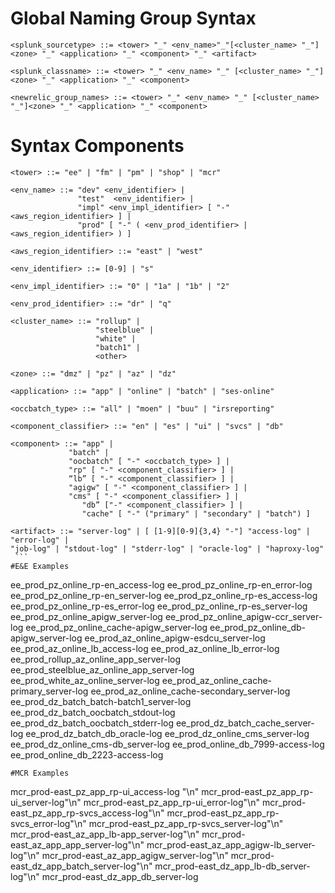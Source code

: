 # Global Naming Group Syntax


```
<splunk_sourcetype> ::= <tower> "_" <env_name>"_"[<cluster_name> "_"] <zone> "_" <application> "_" <component> "_" <artifact>

<splunk_classname> ::= <tower> "_" <env_name> "_" [<cluster_name> "_"] <zone> "_" <application> "_" <component>

<newrelic_group_names> ::= <tower> "_" <env_name> "_" [<cluster_name> "_"]<zone> "_" <application> "_" <component>
```

# Syntax Components

```
<tower> ::= "ee" | "fm" | "pm" | "shop" | "mcr"

<env_name> ::= "dev" <env_identifier> |
               "test"  <env_identifier> |
               "impl" <env_impl_identifier> [ "-" <aws_region_identifier> ] |
               "prod" [ "-" ( <env_prod_identifier> | <aws_region_identifier> ) ]

<aws_region_identifier> ::= "east" | "west"

<env_identifier> ::= [0-9] | "s"

<env_impl_identifier> ::= "0" | "1a" | "1b" | "2"

<env_prod_identifier> ::= "dr" | "q"

<cluster_name> ::= "rollup" |
                   "steelblue" |
				   "white" |
                   "batch1" |
				   <other>

<zone> ::= "dmz" | "pz" | "az" | "dz"

<application> ::= "app" | "online" | "batch" | "ses-online"

<occbatch_type> ::= "all" | "moen" | "buu" | "irsreporting"

<component_classifier> ::= "en" | "es" | "ui" | "svcs" | "db"

<component> ::= "app" |
		   	 "batch" |
		   	 "oocbatch" [ "-" <occbatch_type> ] |
		   	 "rp" [ "-" <component_classifier> ] |
		   	 “lb” [ "-" <component_classifier> ] |
		   	 "agigw" [ "-" <component_classifier> ] |
		   	 "cms" [ "-" <component_classifier> ] |
			    "db” ["-" <component_classifier> ] |
			    "cache" [ "-" ("primary" | "secondary" | "batch") ]

<artifact> ::= "server-log" | [ [1-9][0-9]{3,4} "-"] "access-log" |   "error-log" |
"job-log" | "stdout-log" | "stderr-log" | "oracle-log" | "haproxy-log"
 ```
#E&E Examples
```
ee_prod_pz_online_rp-en_access-log
ee_prod_pz_online_rp-en_error-log
ee_prod_pz_online_rp-en_server-log
ee_prod_pz_online_rp-es_access-log
ee_prod_pz_online_rp-es_error-log
ee_prod_pz_online_rp-es_server-log
ee_prod_pz_online_apigw_server-log
ee_prod_pz_online_apigw-ccr_server-log
ee_prod_pz_online_cache-apigw_server-log
ee_prod_pz_online_db-apigw_server-log
ee_prod_az_online_apigw-esdcu_server-log
ee_prod_az_online_lb_access-log
ee_prod_az_online_lb_error-log
ee_prod_rollup_az_online_app_server-log
ee_prod_steelblue_az_online_app_server-log
ee_prod_white_az_online_server-log
ee_prod_az_online_cache-primary_server-log
ee_prod_az_online_cache-secondary_server-log
ee_prod_dz_batch_batch-batch1_server-log
ee_prod_dz_batch_oocbatch_stdout-log
ee_prod_dz_batch_oocbatch_stderr-log
ee_prod_dz_batch_cache_server-log
ee_prod_dz_batch_db_oracle-log
ee_prod_dz_online_cms_server-log
ee_prod_dz_online_cms-db_server-log
ee_prod_online_db_7999-access-log
ee_prod_online_db_2223-access-log

```
#MCR Examples
```
mcr_prod-east_pz_app_rp-ui_access-log "\n"
mcr_prod-east_pz_app_rp-ui_server-log"\n"
mcr_prod-east_pz_app_rp-ui_error-log"\n"
mcr_prod-east_pz_app_rp-svcs_access-log"\n"
mcr_prod-east_pz_app_rp-svcs_error-log"\n"
mcr_prod-east_pz_app_rp-svcs_server-log"\n"
mcr_prod-east_az_app_lb-app_server-log"\n"
mcr_prod-east_az_app_app_server-log"\n"
mcr_prod-east_az_app_agigw-lb_server-log"\n"
mcr_prod-east_az_app_agigw_server-log"\n"
mcr_prod-east_dz_app_batch_server-log"\n"
mcr_prod-east_dz_app_lb-db_server-log"\n"
mcr_prod-east_dz_app_db_server-log
```
